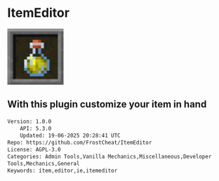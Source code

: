 # ItemEditor
<img src="https://raw.githubusercontent.com/FrostCheat/ItemEditor/cf61a0ec3837075125bb86fe672fc4b6c2eaac6c/icon.png" width="128" height="128" />

## With this plugin customize your item in hand
```properties
Version: 1.0.0
    API: 5.3.0
    Updated: 19-06-2025 20:28:41 UTC
Repo: https://github.com/FrostCheat/ItemEditor
License: AGPL-3.0
Categories: Admin Tools,Vanilla Mechanics,Miscellaneous,Developer Tools,Mechanics,General
Keywords: ítem,editor,ie,itemeditor
```